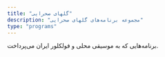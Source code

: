 ```yaml
---
title: "گلهای صحرایی"
description: "مجموعه برنامه‌های گلهای صحرایی"
type: "programs"
---
```

برنامه‌هایی که به موسیقی محلی و فولکلور ایران می‌پرداخت.
